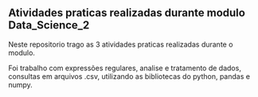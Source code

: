 ## Atividades praticas realizadas durante modulo  Data_Science_2

Neste repositorio trago as 3 atividades praticas realizadas durante o modulo. 

Foi trabalho com expressões regulares, analise e tratamento de dados, consultas em arquivos .csv, utilizando as bibliotecas do  python, pandas e numpy.
